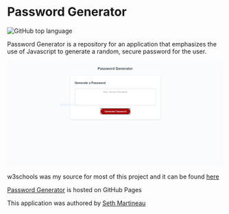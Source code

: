 # Password Generator

![GitHub top language](https://img.shields.io/github/languages/top/slothings/password-generator)

Password Generator is a repository for an application that emphasizes the use of Javascript to generate a random, secure password for the user.

![Application landing page](/Develop/assets/images/readme.JPG)

w3schools was my source for most of this project and it can be found [here](https://www.w3schools.com/)

[Password Generator](https://slothings.github.io/password-generator/) is hosted on GitHub Pages

This application was authored by [Seth Martineau](https://github.com/slothings)